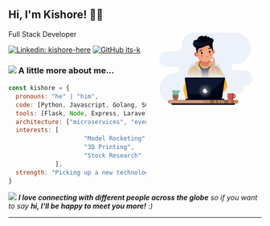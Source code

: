 <h2> Hi, I'm Kishore! 👨‍💻</h2>
<img align='right' src="kk.gif" width="230">
<p>Full Stack Developer</p>

[![Linkedin: kishore-here](https://img.shields.io/badge/-Kishore-blue?style=flat-square&logo=Linkedin&logoColor=white&link=https://www.linkedin.com/in/kishore-here/)](https://www.linkedin.com/in/kishore-here/)
[![GitHub its-k](https://img.shields.io/github/followers/its-k?label=follow&style=social)](https://github.com/its-k)


### <img src="https://media.giphy.com/media/VgCDAzcKvsR6OM0uWg/giphy.gif" width="50"> A little more about me...  

```javascript
const kishore = {
  pronouns: "he" | "him",
  code: [Python, Javascript, Golang, SQL, CSS, HTML, PHP, CoreJava],
  tools: [Flask, Node, Express, Laravel, Postman, Docker, AWS EC2, Heroku],
  architecture: ["microservices", "event-driven", "distributed systems"],
  interests: [
                     "Model Rocketing",
                     "3D Printing",
                     "Stock Research"
             ],
  strength: "Picking up a new technology or tool isn't a problem"
}
```

<img src="https://media.giphy.com/media/LnQjpWaON8nhr21vNW/giphy.gif" width="60"> <em><b>I love connecting with different people across the globe</b> so if you want to say <b>hi, I'll be happy to meet you more!</b> :)</em>

---
